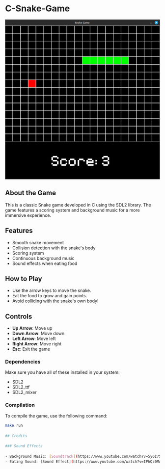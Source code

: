 # C-Snake-Game
![Gameplay Screenshot](screenshot.png)

## About the Game

This is a classic Snake game developed in C using the SDL2 library. The game features a scoring system and background music for a more immersive experience.

## Features

- Smooth snake movement
- Collision detection with the snake's body
- Scoring system
- Continuous background music
- Sound effects when eating food

## How to Play

- Use the arrow keys to move the snake.
- Eat the food to grow and gain points.
- Avoid colliding with the snake's own body!

## Controls

- **Up Arrow**: Move up
- **Down Arrow**: Move down
- **Left Arrow**: Move left
- **Right Arrow**: Move right
- **Esc**: Exit the game

### Dependencies
Make sure you have all of these installed in your system:
- SDL2
- SDL2_ttf
- SDL2_mixer

### Compilation

To compile the game, use the following command:

```bash
make run

## Credits

### Sound Effects

- Background Music: [Soundtrack](https://www.youtube.com/watch?v=5y6z7SlcnI0&list=PLPBrp0Wr_HK9Sx4hh30feKyt6eSlEh3Zv&index=2)
- Eating Sound: [Sound Effect](https://www.youtube.com/watch?v=IPhQz0MA0AI)